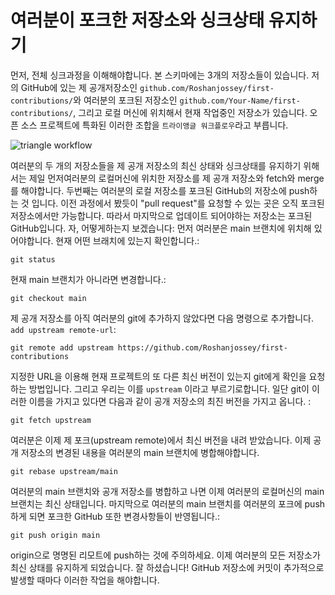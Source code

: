 # 여러분이 포크한 저장소와 싱크상태 유지하기

먼저, 전체 싱크과정을 이해해야합니다. 본 스키마에는 3개의 저장소들이 있습니다. 저의 GitHub에 있는 제 공개저장소인 `github.com/Roshanjossey/first-contributions/`와 여러분의 포크된 저장소인 `github.com/Your-Name/first-contributions/`, 그리고 로컬 머신에 위치해서 현재 작업중인 저장소가 있습니다. 오픈 소스 프로젝트에 특화된 이러한 조합을 `트라이앵글 워크플로우`라고 부릅니다.

<img style="float;" src="https://firstcontributions.github.io/assets/additional-material/triangle_workflow.png" alt="triangle workflow" />

여러분의 두 개의 저장소들을 제 공개 저장소의 최신 상태와 싱크상태를 유지하기 위해서는 제일 먼저여러분의 로컬머신에 위치한 저장소를 제 공개 저장소와 fetch와 merge를 해야합니다.
두번째는 여러분의 로컬 저장소를 포크된 GitHub의 저장소에 push하는 것 입니다. 이전 과정에서 봤듯이 "pull request"를 요청할 수 있는 곳은 오직 포크된 저장소에서만 가능합니다. 따라서 마지막으로 업데이트 되어야하는 저장소는 포크된 GitHub입니다.
자, 어떻게하는지 보겠습니다:
먼저 여러분은 main 브랜치에 위치해 있어야합니다. 현재 어떤 브래치에 있는지 확인합니다.:

```
git status
```

현재 main 브랜치가 아니라면 변경합니다.:

```
git checkout main
```

제 공개 저장소를 아직 여러분의 git에 추가하지 않았다면 다음 명령으로 추가합니다. `add upstream remote-url`:

```
git remote add upstream https://github.com/Roshanjossey/first-contributions
```

지정한 URL을 이용해 현재 프로젝트의 또 다른 최신 버전이 있는지 git에게 확인을 요청하는 방법입니다. 그리고 우리는 이를 `upstream` 이라고 부르기로합니다. 일단 git이 이러한 이름을 가지고 있다면 다음과 같이 공개 저장소의 최진 버전을 가지고 옵니다. :

```
git fetch upstream
```

여러분은 이제 제 포크(upstream remote)에서 최신 버전을 내려 받았습니다. 이제 공개 저장소의 변경된 내용을 여러분의 main 브랜치에 병합해야합니다.

```
git rebase upstream/main
```

여러분의 main 브랜치와 공개 저장소를 병합하고 나면 이제 여러분의 로컬머신의 main 브랜치는 최신 상태입니다. 마지막으로 여러분의 main 브랜치를 여러분의 포크에 push하게 되면 포크한 GitHub 또한 변경사항들이 반영됩니다.:

```
git push origin main
```

origin으로 명명된 리모트에 push하는 것에 주의하세요.
이제 여러분의 모든 저장소가 최신 상태를 유지하게 되었습니다.
잘 하셨습니다! GitHub 저장소에 커밋이 추가적으로 발생할 때마다 이러한 작업을 해야합니다.
